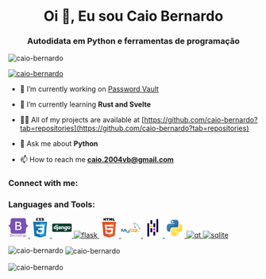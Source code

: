 <h1 align="center">Oi 👋, Eu sou Caio Bernardo</h1>
<h3 align="center">Autodidata em Python e ferramentas de programação</h3>

<p align="left"> <img src="https://komarev.com/ghpvc/?username=caio-bernardo&label=Profile%20views&color=b32399&style=flat-square" alt="caio-bernardo" /> </p>

<p align="left"> <a href="https://github.com/ryo-ma/github-profile-trophy"><img src="https://github-profile-trophy.vercel.app/?username=caio-bernardo&theme=dracula" alt="caio-bernardo" /></a> </p>

- 🔭 I’m currently working on [Password Vault](https://github.com/caio-bernardo/PasswordVault)

- 🌱 I’m currently learning **Rust and Svelte**

- 👨‍💻 All of my projects are available at [https://github.com/caio-bernardo?tab=repositories](https://github.com/caio-bernardo?tab=repositories)

- 💬 Ask me about **Python**

- 📫 How to reach me **caio.2004vb@gmail.com**

<h3 align="left">Connect with me:</h3>
<p align="left">
</p>

<h3 align="left">Languages and Tools:</h3>
<p align="left"> <a href="https://getbootstrap.com" target="_blank" rel="noreferrer"> <img src="https://raw.githubusercontent.com/devicons/devicon/master/icons/bootstrap/bootstrap-plain-wordmark.svg" alt="bootstrap" width="40" height="40"/> </a> <a href="https://www.w3schools.com/css/" target="_blank" rel="noreferrer"> <img src="https://raw.githubusercontent.com/devicons/devicon/master/icons/css3/css3-original-wordmark.svg" alt="css3" width="40" height="40"/> </a> <a href="https://www.djangoproject.com/" target="_blank" rel="noreferrer"> <img src="https://raw.githubusercontent.com/devicons/devicon/master/icons/django/django-original.svg" alt="django" width="40" height="40"/> </a> <a href="https://flask.palletsprojects.com/" target="_blank" rel="noreferrer"> <img src="https://www.vectorlogo.zone/logos/pocoo_flask/pocoo_flask-icon.svg" alt="flask" width="40" height="40"/> </a> <a href="https://www.w3.org/html/" target="_blank" rel="noreferrer"> <img src="https://raw.githubusercontent.com/devicons/devicon/master/icons/html5/html5-original-wordmark.svg" alt="html5" width="40" height="40"/> </a> <a href="https://www.mysql.com/" target="_blank" rel="noreferrer"> <img src="https://raw.githubusercontent.com/devicons/devicon/master/icons/mysql/mysql-original-wordmark.svg" alt="mysql" width="40" height="40"/> </a> <a href="https://pandas.pydata.org/" target="_blank" rel="noreferrer"> <img src="https://raw.githubusercontent.com/devicons/devicon/2ae2a900d2f041da66e950e4d48052658d850630/icons/pandas/pandas-original.svg" alt="pandas" width="40" height="40"/> </a> <a href="https://www.python.org" target="_blank" rel="noreferrer"> <img src="https://raw.githubusercontent.com/devicons/devicon/master/icons/python/python-original.svg" alt="python" width="40" height="40"/> </a> <a href="https://www.qt.io/" target="_blank" rel="noreferrer"> <img src="https://upload.wikimedia.org/wikipedia/commons/0/0b/Qt_logo_2016.svg" alt="qt" width="40" height="40"/> </a> <a href="https://www.sqlite.org/" target="_blank" rel="noreferrer"> <img src="https://www.vectorlogo.zone/logos/sqlite/sqlite-icon.svg" alt="sqlite" width="40" height="40"/> </a> </p>

<p><img align="left" src="https://github-readme-stats.vercel.app/api/top-langs?username=caio-bernardo&show_icons=true&theme=dracula&locale=en&layout=compact" alt="caio-bernardo" /></p>

<p>&nbsp;<img align="center" src="https://github-readme-stats.vercel.app/api?username=caio-bernardo&show_icons=true&theme=dracula&locale=en" alt="caio-bernardo" /></p>

<p><img align="center" src="https://github-readme-streak-stats.herokuapp.com/?user=caio-bernardo&theme=highcontrast" alt="caio-bernardo" /></p>

